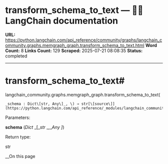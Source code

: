 # transform_schema_to_text — 🦜🔗 LangChain  documentation

**URL:** https://python.langchain.com/api_reference/community/graphs/langchain_community.graphs.memgraph_graph.transform_schema_to_text.html
**Word Count:** 8
**Links Count:** 129
**Scraped:** 2025-07-21 08:08:35
**Status:** completed

---

# transform\_schema\_to\_text\#

langchain\_community.graphs.memgraph\_graph.transform\_schema\_to\_text\(

    _schema : Dict\[str, Any\]_, \) → str[\[source\]](https://python.langchain.com/api_reference/_modules/langchain_community/graphs/memgraph_graph.html#transform_schema_to_text)\#     

Parameters:     

**schema** \(_Dict_ _\[__str_ _,__Any_ _\]_\)

Return type:     

str

__On this page
